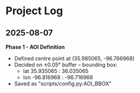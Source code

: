 # Project Log

## 2025-08-07

**Phase 1 - AOI Definition**

- Defined centre point at (35.985065, -96.766968)
- Decided on ±0.05° buffer – bounding box:
  - lat 35.935065 : 36.035065
  - lon -96.816968 : -96.716968
- Saved as "scripts/config.py:AOI_BBOX"
